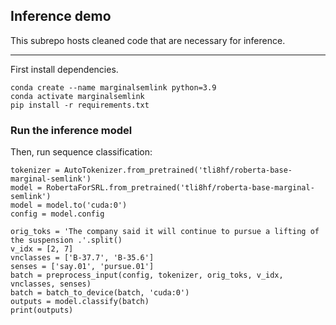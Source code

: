 
## Inference demo

This subrepo hosts cleaned code that are necessary for inference.

-----

First install dependencies.
```
conda create --name marginalsemlink python=3.9
conda activate marginalsemlink
pip install -r requirements.txt
```

### Run the inference model

Then, run sequence classification:

```
tokenizer = AutoTokenizer.from_pretrained('tli8hf/roberta-base-marginal-semlink')
model = RobertaForSRL.from_pretrained('tli8hf/roberta-base-marginal-semlink')
model = model.to('cuda:0')
config = model.config

orig_toks = 'The company said it will continue to pursue a lifting of the suspension .'.split()
v_idx = [2, 7]
vnclasses = ['B-37.7', 'B-35.6']
senses = ['say.01', 'pursue.01']
batch = preprocess_input(config, tokenizer, orig_toks, v_idx, vnclasses, senses)
batch = batch_to_device(batch, 'cuda:0')
outputs = model.classify(batch)
print(outputs)

```